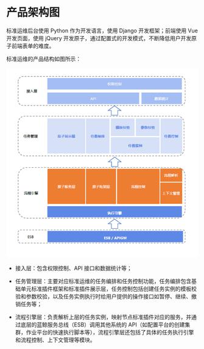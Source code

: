 # 产品架构图

标准运维后台使用 Python 作为开发语言，使用 Django 开发框架；前端使用 Vue 开发页面，使用 jQuery 开发原子，通过配置式的开发模式，不断降低用户开发原子前端表单的难度。

标准运维的产品结构如图所示：

![](../assets/1.png)

- 接入层：包含权限控制、API 接口和数据统计等；

- 任务管理层：主要对应标准运维的任务编排和任务控制功能，任务编排包含基础单元标准插件框架和标准插件展示层，任务控制包括创建任务实例的模板校验和参数校验，以及任务实例执行时给用户提供的操作接口如暂停、继续、撤销任务等；

- 流程引擎层：负责解析上层的任务实例，映射节点标准插件对应的服务，并通过底层的蓝鲸服务总线（ESB）调用其他系统的 API（如配置平台的创建集群，作业平台的快速执行脚本等），流程引擎层还包括了具体的任务执行引擎和流程控制、上下文管理等模块。
